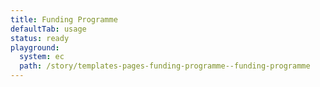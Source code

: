 ```yaml
---
title: Funding Programme
defaultTab: usage
status: ready
playground:
  system: ec
  path: /story/templates-pages-funding-programme--funding-programme
---
```

